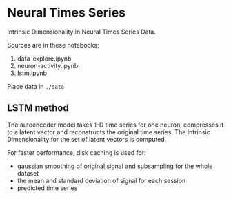 # Neural Times Series

Intrinsic Dimensionality in Neural Times Series Data.

Sources are in these notebooks:
1. data-explore.ipynb
2. neuron-activity.ipynb
3. lstm.ipynb

Place data in `./data`

## LSTM method

The autoencoder model takes 1-D time series for one neuron, compresses it to a latent vector
and reconstructs the original time series. The Intrinsic Dimensionality for the set of latent vectors
is computed.

For faster performance, disk caching is used for:
* gaussian smoothing of original signal and subsampling for the whole dataset
* the mean and standard deviation of signal for each session
* predicted time series
